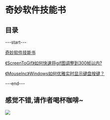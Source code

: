 # 奇妙软件技能书


## 目录

---start---

[奇妙软件技能书](https://www.v2fy.com/p/000_readme_wundersoftskills/)


[《ScreenToGif》如何快速将gif图调整到300帧以内?](https://www.v2fy.com/p/001_screen_to_gif/)


[《MouseInc》Windows如何优雅实时显示键盘按键？](https://www.v2fy.com/p/002_ｍouseinc/)

---end---



## 感觉不错,请作者喝杯咖啡~

![](https://www.v2fy.com/asset/README/c4fdea49e11241e392d6bcaa33855897.png)